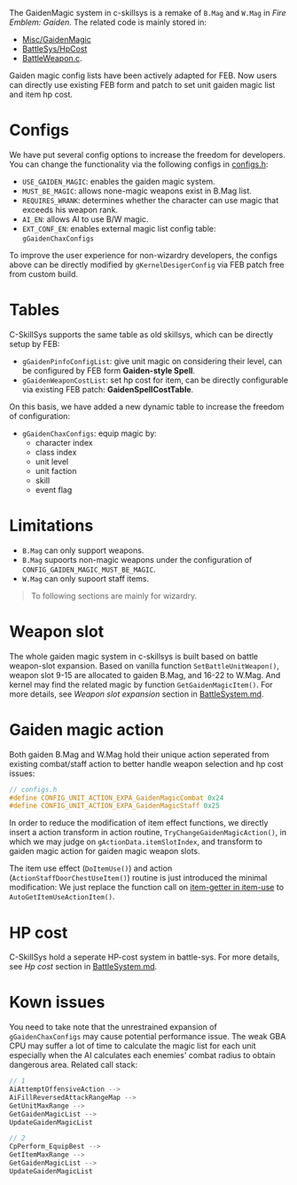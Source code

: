 The GaidenMagic system in c-skillsys is a remake of `B.Mag` and `W.Mag` in *Fire Emblem: Gaiden*. The related code is mainly stored in:

- [Misc/GaidenMagic](../Kernel/Wizardry/Misc/GaidenMagic)
- [BattleSys/HpCost](../Kernel/Wizardry/Core/BattleSys/HpCost)
- [BattleWeapon.c](../Kernel/Wizardry/Core/BattleSys/Source/BattleWeapon.c).

Gaiden magic config lists have been actively adapted for FEB. Now users can directly use existing FEB form and patch to set unit gaiden magic list and item hp cost.

# Configs

We have put several config options to increase the freedom for developers. You can change the functionality via the following configs in [configs.h](../include/configs/configs.h):

- `USE_GAIDEN_MAGIC`: enables the gaiden magic system.
- `MUST_BE_MAGIC`: allows none-magic weapons exist in B.Mag list.
- `REQUIRES_WRANK`: determines whether the character can use magic that exceeds his weapon rank.
- `AI_EN`: allows AI to use B/W magic.
- `EXT_CONF_EN`: enables external magic list config table: `gGaidenChaxConfigs`

To improve the user experience for non-wizardry developers, the configs above can be directly modified by `gKernelDesigerConfig` via FEB patch free from custom build.

# Tables

C-SkillSys supports the same table as old skillsys, which can be directly setup by FEB:

- `gGaidenPinfoConfigList`: give unit magic on considering their level, can be configured by FEB form **Gaiden-style Spell**.
- `gGaidenWeaponCostList`: set hp cost for item, can be directly configurable via existing FEB patch: **GaidenSpellCostTable**.

On this basis, we have added a new dynamic table to increase the freedom of configuration:

- `gGaidenChaxConfigs`: equip magic by:
	- character index
	- class index
	- unit level
	- unit faction
	- skill
	- event flag

# Limitations
- `B.Mag` can only support weapons.
- `B.Mag` supoorts non-magic weapons under the configuration of `CONFIG_GAIDEN_MAGIC_MUST_BE_MAGIC`.
- `W.Mag` can only supoort staff items.

> To following sections are mainly for wizardry.

# Weapon slot

The whole gaiden magic system in c-skillsys is built based on battle weapon-slot expansion. Based on vanilla function `SetBattleUnitWeapon()`, weapon slot 9-15 are allocated to gaiden B.Mag, and 16-22 to W.Mag. And kernel may find the related magic by function `GetGaidenMagicItem()`. For more details, see *Weapon slot expansion* section in [BattleSystem.md](./BattleSystem.md).

# Gaiden magic action

Both gaiden B.Mag and W.Mag hold their unique action seperated from existing combat/staff action to better handle weapon selection and hp cost issues:

```c
// configs.h
#define CONFIG_UNIT_ACTION_EXPA_GaidenMagicCombat 0x24
#define CONFIG_UNIT_ACTION_EXPA_GaidenMagicStaff 0x25
```

In order to reduce the modification of item effect functions, we directly insert a action transform in action routine, `TryChangeGaidenMagicAction()`, in which we may judge on `gActionData.itemSlotIndex`, and transform to gaiden magic action for gaiden magic weapon slots.

The item use effect (`DoItemUse()`) and action (`ActionStaffDoorChestUseItem()`) routine is just introduced the minimal modification: We just replace the function call on [item-getter in item-use](https://github.com/MokhaLeee/fireemblem8u/blob/master/src/bmitemuse.c#L296) to `AutoGetItemUseActionItem()`.

# HP cost

C-SkillSys hold a seperate HP-cost system in battle-sys. For more details, see *Hp cost* section in [BattleSystem.md](./BattleSystem.md).

# Kown issues

You need to take note that the unrestrained expansion of `gGaidenChaxConfigs` may cause potential performance issue. The weak GBA CPU may suffer a lot of time to calculate the magic list for each unit especially when the AI ​​calculates each enemies' combat radius to obtain dangerous area. Related call stack:

```c
// 1
AiAttemptOffensiveAction -->
AiFillReversedAttackRangeMap -->
GetUnitMaxRange -->
GetGaidenMagicList -->
UpdateGaidenMagicList

// 2
CpPerform_EquipBest -->
GetItemMaxRange -->
GetGaidenMagicList -->
UpdateGaidenMagicList
```

